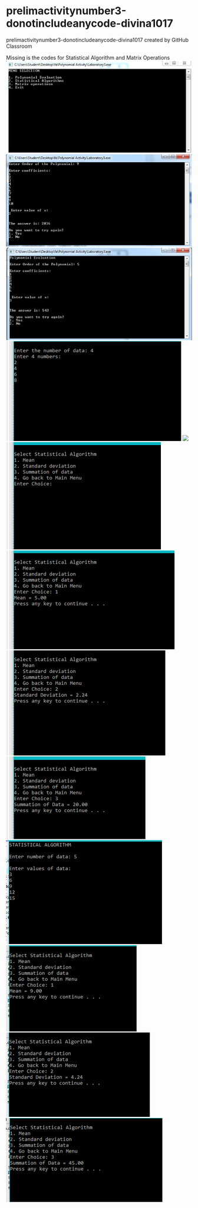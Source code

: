 # prelimactivitynumber3-donotincludeanycode-divina1017
prelimactivitynumber3-donotincludeanycode-divina1017 created by GitHub Classroom

Missing is the codes for Statistical Algorithm and Matrix Operations
![](a.jpg)
![](1.jpg)
![](2.jpg)
![](github1.jpg) 
![](gh1.jpg) 
![](gh2.jpg) 
![](gh3.jpg)
![](gh4.jpg)
![](gh5.jpg)
![](gh6.jpg)
![](gh7.jpg)
![](gh8.jpg)
![](gh9.jpg)
